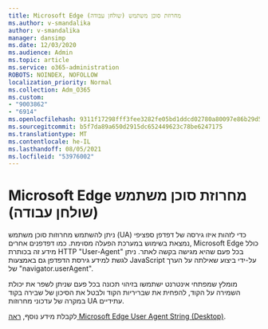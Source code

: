 ```yaml
---
title: Microsoft Edge מחרוזת סוכן משתמש (שולחן עבודה)
ms.author: v-smandalika
author: v-smandalika
manager: dansimp
ms.date: 12/03/2020
ms.audience: Admin
ms.topic: article
ms.service: o365-administration
ROBOTS: NOINDEX, NOFOLLOW
localization_priority: Normal
ms.collection: Adm_O365
ms.custom:
- "9003862"
- "6914"
ms.openlocfilehash: 9311f17298fff3fee3282fe05bd1ddcd02780a80097e86b29d56ffd575a9a571
ms.sourcegitcommit: b5f7da89a650d2915dc652449623c78be6247175
ms.translationtype: MT
ms.contentlocale: he-IL
ms.lasthandoff: 08/05/2021
ms.locfileid: "53976002"
---
```

# <a name="microsoft-edge-user-agent-string-desktop"></a>Microsoft Edge מחרוזת סוכן משתמש (שולחן עבודה)

ניתן להשתמש מחרוזות סוכן משתמש (UA) כדי לזהות איזו גירסה של דפדפן ספציפי נמצאת בשימוש במערכת הפעלה מסוימת. כמו דפדפנים אחרים, Microsoft Edge כולל מידע זה בכותרת HTTP "User-Agent" בכל פעם שהיא מגישה בקשה לאתר. ניתן לגשת למידע גירסת הדפדפן גם באמצעות JavaScript על-ידי ביצוע שאילתה על הערך של "navigator.userAgent".

מומלץ שמפתחי אינטרנט ישתמשו בזיהוי תכונה בכל פעם שניתן לשפר את יכולת השמירה על הקוד, להפחית את שבריריות הקוד ולבטל את הסיכון של שבירה בקוד במקרה של עדכוני מחרוזות UA עתידיים.

לקבלת מידע נוסף, [ראה Microsoft Edge User Agent String (Desktop)](https://docs.microsoft.com/microsoft-edge/web-platform/user-agent-string).